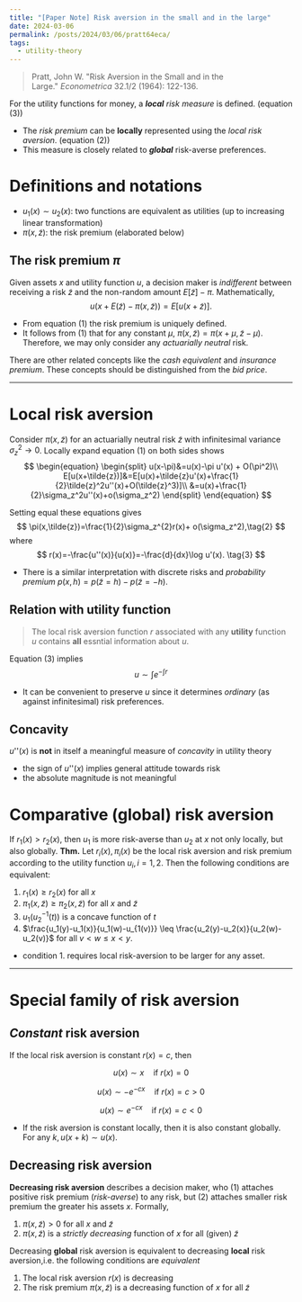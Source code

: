 ```yaml
---
title: "[Paper Note] Risk aversion in the small and in the large"
date: 2024-03-06
permalink: /posts/2024/03/06/pratt64eca/
tags:
  - utility-theory
---
```


> Pratt, John W. "Risk Aversion in the Small and in the Large." _Econometrica_ 32.1/2 (1964): 122-136.

For the utility functions for money, a ***local*** *risk measure* is defined.  (equation (3))
- The *risk premium* can be **locally** represented using the *local risk aversion*. (equation (2)) 
- This measure is closely related to ***global*** risk-averse preferences.

# Definitions and notations
- $u_{1}(x)\sim u_{2}(x)$: two functions are equivalent as utilities (up to increasing linear transformation)
- $\pi({x,\tilde{z}})$: the risk premium (elaborated below)

## The **risk premium** $\pi$
Given assets $x$ and utility function $u$, a decision maker is *indifferent* between receiving a risk $\tilde{z}$ and the non-random amount $E[\tilde{z}]-\pi$.  Mathematically,
$$
u(x+E(\tilde{z})-\pi(x,\tilde{z}))=E[u(x+\tilde{z})].\tag{1}
$$
- From equation (1) the risk premium is uniquely defined. 
- It follows from (1) that for any constant $\mu$, $\pi(x,\tilde{z})=\pi(x+\mu,\tilde{z}-\mu)$. Therefore, we may only consider any *actuarially neutral* risk.

There are other related concepts like the *cash equivalent* and *insurance premium*.
These concepts should be distinguished from the *bid price*.

---
# Local risk aversion
Consider $\pi(x,\tilde{z})$ for an actuarially neutral risk $\tilde{z}$ with infinitesimal variance $\sigma_z^2{\rightarrow}0$. Locally expand equation (1) on both sides shows
$$
\begin{equation}
\begin{split}
u(x-\pi)&=u(x)-\pi u'(x) + O(\pi^2)\\
E[u(x+\tilde{z})]&=E[u(x)+\tilde{z}u'(x)+\frac{1}{2}\tilde{z}^2u''(x)+O(\tilde{z}^3)]\\
&=u(x)+\frac{1}{2}\sigma_z^2u''(x)+o(\sigma_z^2)
\end{split}
\end{equation}
$$

Setting equal these equations gives
$$
\pi(x,\tilde{z})=\frac{1}{2}\sigma_z^{2}r(x)+ o(\sigma_z^2),\tag{2}
$$
where 
$$
r(x)=-\frac{u''(x)}{u(x)}=-\frac{d}{dx}\log u'(x). \tag{3}
$$
- There is a similar interpretation with discrete risks and *probability premium* $p(x,h)=p(\tilde{z}=h)-p(\tilde{z}=-h)$.

## Relation with utility function
> The local risk aversion function $r$ associated with any **utility** function $u$ contains **all** essntial information about $u$.

Equation (3) implies
$$u\sim\int e^{-\int r} \tag{4}$$
- It can be convenient to preserve $u$ since it determines *ordinary* (as against infinitesimal) risk preferences.

## Concavity
$u$''$(x)$ is **not** in itself a meaningful measure of *concavity* in utility theory
- the sign of $u$''$(x)$ implies general attitude towards risk
- the absolute magnitude is not meaningful


# Comparative (global) risk aversion
If $r_1(x)>r_2(x)$, then $u_1$ is more risk-averse than $u_2$ at $x$ not only locally, but also globally. 
**Thm.** Let $r_i(x),\pi_i(x)$ be the local risk aversion and risk premium according to the utility function $u_i,\,i=1,2$. Then the following conditions are equivalent:
1. $r_{1}(x)\geq r_2(x)$ for all $x$
2. $\pi_1(x,\tilde{z})\geq \pi_2(x,\tilde{z})$ for all $x$ and $\tilde{z}$
3. $u_1(u_2^{-1}(t))$ is a concave function of $t$
4. $\frac{u_1(y)-u_1(x)}{u_1(w)-u_{1(v)}} \leq \frac{u_2(y)-u_2(x)}{u_2(w)-u_2(v)}$ for all $v<w\leq x<y$.

- condition 1. requires local risk-aversion to be larger for any asset.

---

# Special family of risk aversion
## *Constant* risk aversion
If the local risk aversion is constant $r(x)=c$, then

$$
u(x)\sim x\quad\text{if } r(x)=0 \tag{}
$$

$$
u(x)\sim -e^{-cx} \quad\text{if } r(x)=c>0 \tag{}
$$

$$
u(x)\sim e^{-cx} \quad\text{if } r(x)=c<0 \tag{}
$$

- If the risk aversion is constant locally, then it is also constant globally.
For any $k,\,u(x+k)\sim u(x)$.

## Decreasing risk aversion

**Decreasing risk aversion** describes a decision maker, who (1) attaches positive risk premium (*risk-averse*) to any risk, but (2) attaches smaller risk premium the greater his assets $x$. Formally,
1. $\pi(x,\tilde{z})>0$ for all $x$ and $\tilde{z}$
2. $\pi(x,\tilde{z})$ is a *strictly decreasing* function of $x$ for all (given) $\tilde{z}$

Decreasing **global** risk aversion is equivalent to decreasing **local** risk aversion,i.e. the following conditions are *equivalent*
1. The local risk aversion $r(x)$ is decreasing
2. The risk premium $\pi(x,\tilde{z})$ is a decreasing function of $x$ for all $\tilde{z}$
